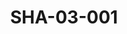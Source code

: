 ---
pid: SHA-03-001
title: SHA-03-001
language: ar
original_label: 
rights: شرحبيل احمد
location_of_original: شرحبيل احمد
photographer_or_studio: 
scanned_from: photograph 17.9 by 22.2
_date: 1953-1954
location: 'امدرمان '
description: اشبال نادي الهلال من ضمنهم كامل حسين شرحبيل احمد النعيم فرج الله عوض
  صديق عبد الرحمن قسم السيد ابو شنب عوضين عبده عبد القادر كمال محمد يوسف
additional_notes: 
permission_display: 'yes'
on_server: 'no'
on_website: 'no'
permalink: /photopages/ar/SHA-03-001.html
layout: photo-page
---